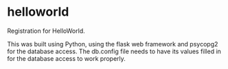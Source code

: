 # helloworld

Registration for HelloWorld.

This was built using Python, using the flask web framework and psycopg2 for the database access.
The db.config file needs to have its values filled in for the database access to work properly.
